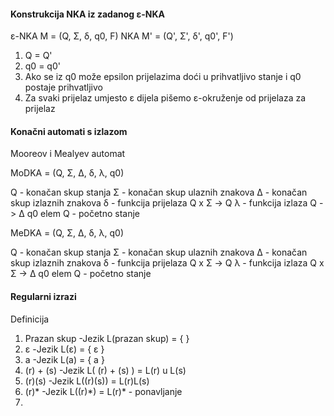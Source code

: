 #### Konstrukcija NKA iz zadanog ε-NKA

ε-NKA M = (Q, Σ, δ, q0, F)                  NKA M' = (Q', Σ', δ', q0', F')

1) Q = Q'
2) q0 = q0'
3) Ako se iz q0 može epsilon prijelazima doći u prihvatljivo stanje i q0 postaje prihvatljivo
4) Za svaki prijelaz umjesto ε dijela pišemo ε-okruženje od prijelaza za prijelaz


#### Konačni automati s izlazom

Mooreov i Mealyev automat

MoDKA = (Q, Σ, Δ, δ, λ, q0)

Q - konačan skup stanja
Σ - konačan skup ulaznih znakova
Δ - konačan skup izlaznih znakova
δ - funkcija prijelaza Q x Σ -> Q
λ - funkcija izlaza Q -> Δ
q0 elem Q - početno stanje

MeDKA = (Q, Σ, Δ, δ, λ, q0)

Q - konačan skup stanja
Σ - konačan skup ulaznih znakova
Δ - konačan skup izlaznih znakova
δ - funkcija prijelaza Q x Σ -> Q
λ - funkcija izlaza Q x Σ -> Δ
q0 elem Q - početno stanje

#### Regularni izrazi

Definicija
1) Prazan skup   -Jezik L(prazan skup) = { }
2) ε                      -Jezik L(ε) = { ε }
3) a                      -Jezik L(a) = { a }
4) (r) + (s)           -Jezik L( (r) + (s) ) = L(r) u L(s)
5) (r)(s)               -Jezik L((r)(s)) = L(r)L(s)
6) (r)*                 -Jezik L((r)\*) = L(r)\*  - ponavljanje
7) 